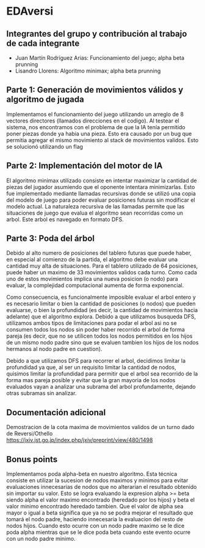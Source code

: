 # EDAversi

## Integrantes del grupo y contribución al trabajo de cada integrante

* Juan Martín Rodríguez Arias: Funcionamiento del juego; alpha beta prunning
* Lisandro Llorens: Algoritmo minimax; alpha beta prunning


## Parte 1: Generación de movimientos válidos y algoritmo de jugada

Implementamos el funcionamiento del juego utilizando un arreglo de 8 vectores directores (llamados direcciones en el codigo).
Al testear el sistema, nos encontramos con el problema de que la IA tenía permitido poner piezas donde ya habia una pieza. 
Esto era causado por un bug que permitia agregar el mismo movimiento al stack de movimientos validos. Esto se solucionó utilizando un flag

## Parte 2: Implementación del motor de IA

El algoritmo minimax utilizado consiste en intentar maximizar la cantidad de piezas del jugador asumiendo que el oponente intentara minimizarlas.
Esto fue implementado mediante llamadas recursivas donde se utilizó una copia del modelo de juego para poder evaluar posiciones futuras sin modificar el modelo actual. La naturaleza recursiva de las llamadas permite que las situaciones de juego que evalua el algoritmo sean recorridas como un arbol. Este arbol es navegado en formato DFS.

## Parte 3: Poda del árbol

Debido al alto numero de posiciones del tablero futuras que puede haber, en especial al comienzo de la partida, el algoritmo debe evaluar una cantidad muy alta de situaciones. Para el tablero utilizado de 64 posiciones, puede haber un maximo de 33 movimientos validos cada turno. Como cada uno de estos movimientos implica una nueva posicion (o nodo) para evaluar, la complejidad computacional aumenta de forma exponencial. 

Como consecuencia, es funcionalmente imposible evaluar el arbol entero y es necesario limitar o bien la cantidad de posiciones (o nodos) que pueden evaluarse, o bien la profundidad (es decir, la cantidad de movimientos hacia adelante) que el algoritmo explora. Debido a que utilizamos busqueda DFS, utilizamos ambos tipos de limitaciones para podar el arbol asi no se consumen todos los nodos sin poder haber recorrido el arbol de forma pareja (es decir, que no se utilicen todos los nodos permitidos en los hijos de un mismo nodo padre sino que se evaluen tambien los hijos de los nodos hermanos al nodo padre en cuestion).

Debido a que utilizamos DFS para recorrer el arbol, decidimos limitar la profundidad ya que, al ser un requisito limitar la cantidad de nodos, quisimos limitar la profundidad para permitir que el arbol sea recorrido de la forma mas pareja posible y evitar que la gran mayoria de los nodos evaluados vayan a analizar una subrama del arbol profundamente, dejando otras subramas sin analizar.
 
## Documentación adicional

Demostracion de la cota maxima de movimientos validos de un turno dado de Reversi/Othello
https://jxiv.jst.go.jp/index.php/jxiv/preprint/view/480/1498

## Bonus points

Implementamos poda alpha-beta en nuestro algoritmo. Esta técnica consiste en utilizar la sucesion de nodos maximos y minimos para evitar evaluaciones innecesarias de nodos que no alterarian el resultado obtenido sin importar su valor. Esto se logra evaluando la expresion alpha >= beta siendo alpha el valor maximo encontrado (heredado por los hijos) y beta el valor minimo encontrado heredado tambien. Que el valor de alpha sea mayor o igual a beta significa que ya no se podra mejorar el resultado que tomará el nodo padre, haciendo innecesaria la evaluacion del resto de nodos hijos. Cuando esto ocurre con un nodo padre maximo se le dice poda alpha mientras que se le dice poda beta cuando este evento ocurre con un nodo padre minimo.
